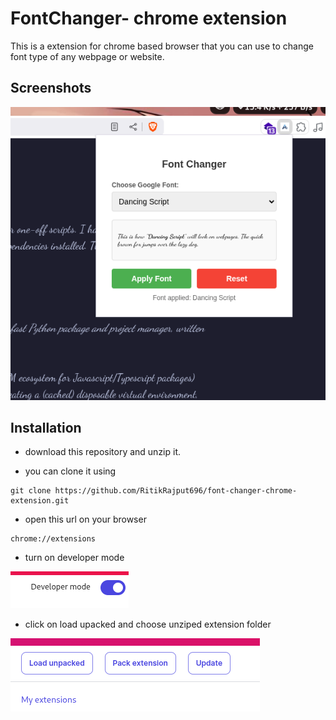 # FontChanger- chrome extension

This is a extension for chrome based browser that you can use to change font type of any webpage or website.

## Screenshots

![App Screenshot](./screenshots/Screenshot%20From%202025-06-25%2002-46-53.png)

## Installation

- download this repository and unzip it.

- you can clone it using

```
git clone https://github.com/RitikRajput696/font-changer-chrome-extension.git
```

- open this url on your browser

```
chrome://extensions
```

- turn on developer mode

![App Screenshot](./screenshots/Screenshot%20From%202025-06-25%2002-54-34.png)

- click on load upacked and choose unziped extension folder

![App Screenshot](./screenshots/Screenshot%20From%202025-06-25%2002-59-26.png)
